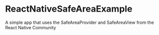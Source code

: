 # ReactNativeSafeAreaExample
A simple app that uses the SafeAreaProvider and SafeAreaView from the React Native Community
